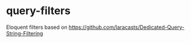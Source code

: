 # query-filters
Eloquent filters based on https://github.com/laracasts/Dedicated-Query-String-Filtering
